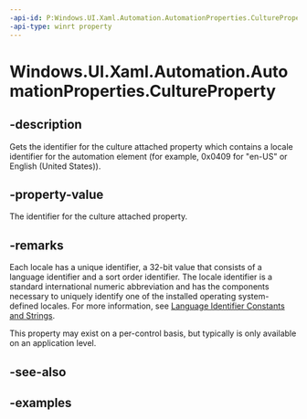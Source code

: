 ```yaml
---
-api-id: P:Windows.UI.Xaml.Automation.AutomationProperties.CultureProperty
-api-type: winrt property
---
```


<!-- Property syntax.
public DependencyProperty CultureProperty { get; }
-->

# Windows.UI.Xaml.Automation.AutomationProperties.CultureProperty

## -description
Gets the identifier for the culture attached property which contains a locale identifier for the automation element (for example, 0x0409 for "en-US" or English (United States)).  

## -property-value
The identifier for the culture attached property.  

## -remarks
Each locale has a unique identifier, a 32-bit value that consists of a language identifier and a sort order identifier. The locale identifier is a standard international numeric abbreviation and has the components necessary to uniquely identify one of the installed operating system-defined locales. For more information, see [Language Identifier Constants and Strings](https://msdn.microsoft.com/library/windows/desktop/dd318693.aspx).  

This property may exist on a per-control basis, but typically is only available on an application level.

## -see-also

## -examples

